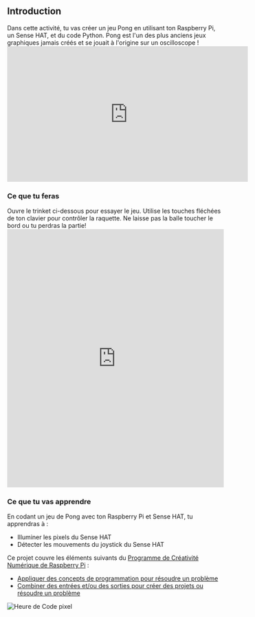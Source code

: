 ## Introduction

Dans cette activité, tu vas créer un jeu Pong en utilisant ton Raspberry Pi, un Sense HAT, et du code Python. Pong est l'un des plus anciens jeux graphiques jamais créés et se jouait à l'origine sur un oscilloscope ! <iframe width="560" height="315" src="https://www.youtube.com/embed/bzEBOjvA11w" frameborder="0" allowfullscreen></iframe>

### Ce que tu feras

Ouvre le trinket ci-dessous pour essayer le jeu. Utilise les touches fléchées de ton clavier pour contrôler la raquette. Ne laisse pas la balle toucher le bord ou tu perdras la partie! <iframe src="https://trinket.io/embed/python/546e658d41?outputOnly=true&runOption=run&start=result" width="100%" height="600" frameborder="0" marginwidth="0" marginheight="0" allowfullscreen></iframe>

### Ce que tu vas apprendre
En codant un jeu de Pong avec ton Raspberry Pi et Sense HAT, tu apprendras à :

- Illuminer les pixels du Sense HAT
- Détecter les mouvements du joystick du Sense HAT

Ce projet couvre les éléments suivants du [Programme de Créativité Numérique de Raspberry Pi](https://www.raspberrypi.org/curriculum/) :

- [Appliquer des concepts de programmation pour résoudre un problème](https://www.raspberrypi.org/curriculum/programming/builder)
- [Combiner des entrées et/ou des sorties pour créer des projets ou résoudre un problème](https://www.raspberrypi.org/curriculum/physical-computing/builder)

![Heure de Code pixel](http://code.org/api/hour/begin_raspberrypi_pong.png)
